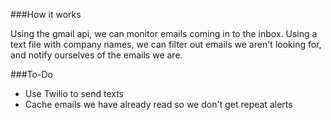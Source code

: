 ###How it works

Using the gmail api, we can monitor emails coming in to the inbox. Using a text file with company names, we can filter out
emails we aren't looking for, and notify ourselves of the emails we are.

###To-Do

- Use Twilio to send texts
- Cache emails we have already read so we don't get repeat alerts
